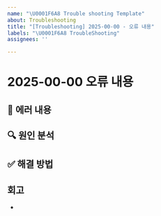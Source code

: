 ```yaml
---
name: "\U0001F6A8 Trouble shooting Template"
about: Troubleshooting
title: "[Troubleshooting] 2025-00-00 - 오류 내용"
labels: "\U0001F6A8 TroubleShooting"
assignees: ''

---
```


# 2025-00-00 오류 내용

## 🐞 에러 내용

## 🔍 원인 분석

## ✅ 해결 방법

## 회고
-
